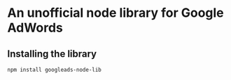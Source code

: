 # An unofficial node library for Google AdWords
## Installing the library

```bash
npm install googleads-node-lib
```
